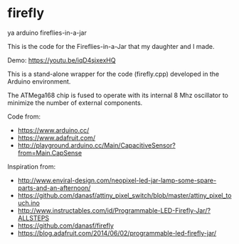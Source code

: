 # firefly
ya arduino fireflies-in-a-jar

This is the code for the Fireflies-in-a-Jar that my daughter and I made.

Demo:
https://youtu.be/iqD4sjxexHQ

This is a stand-alone wrapper for the code (firefly.cpp) developed in the Arduino environment.

The ATMega168 chip is fused to operate with its internal 8 Mhz oscillator to minimize the number of external components.

Code from:
* https://www.arduino.cc/
* https://www.adafruit.com/
* http://playground.arduino.cc/Main/CapacitiveSensor?from=Main.CapSense

Inspiration from:
* http://www.enviral-design.com/neopixel-led-jar-lamp-some-spare-parts-and-an-afternoon/
* https://github.com/danasf/attiny_pixel_switch/blob/master/attiny_pixel_touch.ino
* http://www.instructables.com/id/Programmable-LED-Firefly-Jar/?ALLSTEPS
* https://github.com/danasf/firefly
* https://blog.adafruit.com/2014/06/02/programmable-led-firefly-jar/



